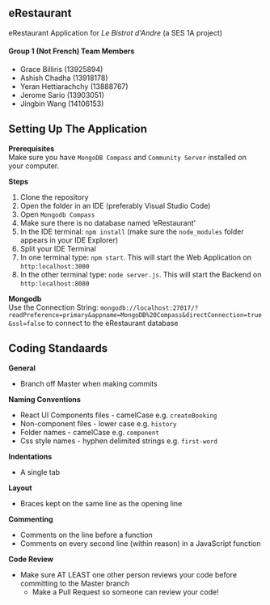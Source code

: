 ## eRestaurant
eRestaurant Application for _Le Bistrot d'Andre_ (a SES 1A project)

#### Group 1 (Not French) Team Members
* Grace Billiris (13925894)
* Ashish Chadha (13918178)
* Yeran Hettiarachchy (13888767)	
* Jerome Sario (13903051)
* Jingbin Wang (14106153)

## Setting Up The Application
**Prerequisites**
<br/>
Make sure you have `MongoDB Compass` and `Community Server` installed on your computer.

**Steps**
<br/>
1. Clone the repository
2. Open the folder in an IDE (preferably Visual Studio Code)
3. Open `Mongodb Compass`
4. Make sure there is no database named ‘eRestaurant’
5. In the IDE terminal: `npm install` (make sure the `node_modules` folder appears in your IDE Explorer)
6. Split your IDE Terminal
7. In one terminal type: `npm start`. This will start the Web Application on `http:localhost:3000`
8. In the other terminal type: `node server.js`. This will start the Backend on `http:localhost:8080`

**Mongodb**
<br/>
Use the Connection String: `mongodb://localhost:27017/?readPreference=primary&appname=MongoDB%20Compass&directConnection=true&ssl=false` to connect to the eRestaurant database

## Coding Standaards
**General**
* Branch off Master when making commits

**Naming Conventions**
* React UI Components files - camelCase e.g. `createBooking`
* Non-component files - lower case e.g. `history`
* Folder names - camelCase e.g. `component`
* Css style names - hyphen delimited strings e.g. `first-word`

**Indentations**
* A single tab

**Layout**
* Braces kept on the same line as the opening line

**Commenting**
* Comments on the line before a function
* Comments on every second line (within reason) in a JavaScript function

**Code Review**
* Make sure AT LEAST one other person reviews your code before committing to the Master branch
    * Make a Pull Request so someone can review your code!

